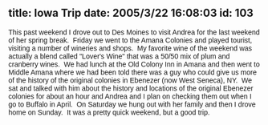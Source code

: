 title: Iowa Trip
date: 2005/3/22 16:08:03
id: 103
---
<font face="Arial">This past weekend I drove out to Des Moines to visit Andrea for the last weekend of her spring break.  Friday we went to the Amana Colonies and played tourist, visiting a number of wineries and shops.  My favorite wine of the weekend was actually a blend called "Lover's Wine" that was a 50/50 mix of plum and cranberry wines.  We had lunch at the Old Colony Inn in Amana and then went to Middle Amana where we had been told there was a guy who could give us more of the history of the original colonies in Ebenezer (now West Seneca), NY.  We sat and talked with him about the history and locations of the original Ebenezer colonies for about an hour and Andrea and I plan on checking them out when I go to Buffalo in April.  On Saturday we hung out with her family and then I drove home on Sunday.  It was a pretty quick weekend, but a good trip.</font>